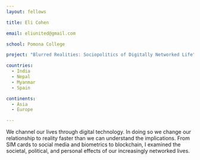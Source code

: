 ```yaml
---
layout: fellows

title: Eli Cohen

email: eliunited@gmail.com

school: Pomona College

project: "Blurred Realities: Sociopolitics of Digitally Networked Life"

countries:
  - India
  - Nepal
  - Myanmar
  - Spain

continents:
  - Asia
  - Europe

---
```


We channel our lives through digital technology. In doing so we change our relationship to reality faster than we can understand the implications. From SIM cards to social media and biometrics to blockchain, I examined the societal, political, and personal effects of our increasingly networked lives.